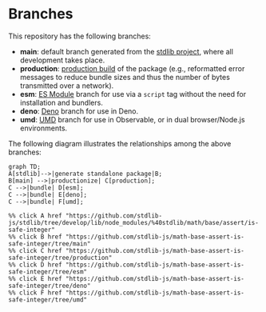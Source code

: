 <!--

@license Apache-2.0

Copyright (c) 2022 The Stdlib Authors.

Licensed under the Apache License, Version 2.0 (the "License");
you may not use this file except in compliance with the License.
You may obtain a copy of the License at

    http://www.apache.org/licenses/LICENSE-2.0

Unless required by applicable law or agreed to in writing, software
distributed under the License is distributed on an "AS IS" BASIS,
WITHOUT WARRANTIES OR CONDITIONS OF ANY KIND, either express or implied.
See the License for the specific language governing permissions and
limitations under the License.

-->

# Branches

This repository has the following branches:

-   **main**: default branch generated from the [stdlib project][stdlib-url], where all development takes place.
-   **production**: [production build][production-url] of the package (e.g., reformatted error messages to reduce bundle sizes and thus the number of bytes transmitted over a network).
-   **esm**: [ES Module][esm-url] branch for use via a `script` tag without the need for installation and bundlers.
-   **deno**: [Deno][deno-url] branch for use in Deno.
-   **umd**: [UMD][umd-url] branch for use in Observable, or in dual browser/Node.js environments.

The following diagram illustrates the relationships among the above branches:

```mermaid
graph TD;
A[stdlib]-->|generate standalone package|B;
B[main] -->|productionize| C[production];
C -->|bundle| D[esm];
C -->|bundle| E[deno];
C -->|bundle| F[umd];

%% click A href "https://github.com/stdlib-js/stdlib/tree/develop/lib/node_modules/%40stdlib/math/base/assert/is-safe-integer"
%% click B href "https://github.com/stdlib-js/math-base-assert-is-safe-integer/tree/main"
%% click C href "https://github.com/stdlib-js/math-base-assert-is-safe-integer/tree/production"
%% click D href "https://github.com/stdlib-js/math-base-assert-is-safe-integer/tree/esm"
%% click E href "https://github.com/stdlib-js/math-base-assert-is-safe-integer/tree/deno"
%% click F href "https://github.com/stdlib-js/math-base-assert-is-safe-integer/tree/umd"
```

[stdlib-url]: https://github.com/stdlib-js/stdlib/tree/develop/lib/node_modules/%40stdlib/math/base/assert/is-safe-integer
[production-url]: https://github.com/stdlib-js/math-base-assert-is-safe-integer/tree/production
[deno-url]: https://github.com/stdlib-js/math-base-assert-is-safe-integer/tree/deno
[umd-url]: https://github.com/stdlib-js/math-base-assert-is-safe-integer/tree/umd
[esm-url]: https://github.com/stdlib-js/math-base-assert-is-safe-integer/tree/esm